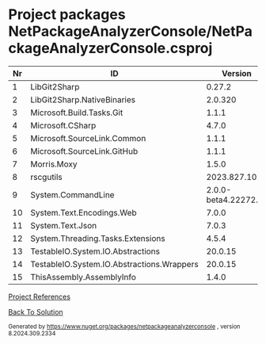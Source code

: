 
# Project packages NetPackageAnalyzerConsole/NetPackageAnalyzerConsole.csproj

|Nr|ID|Version|
| ----------- | ----------- | ----------- |
| 1 | LibGit2Sharp | 0.27.2 |
| 2 | LibGit2Sharp.NativeBinaries | 2.0.320 |
| 3 | Microsoft.Build.Tasks.Git | 1.1.1 |
| 4 | Microsoft.CSharp | 4.7.0 |
| 5 | Microsoft.SourceLink.Common | 1.1.1 |
| 6 | Microsoft.SourceLink.GitHub | 1.1.1 |
| 7 | Morris.Moxy | 1.5.0 |
| 8 | rscgutils | 2023.827.1021 |
| 9 | System.CommandLine | 2.0.0-beta4.22272.1 |
| 10 | System.Text.Encodings.Web | 7.0.0 |
| 11 | System.Text.Json | 7.0.3 |
| 12 | System.Threading.Tasks.Extensions | 4.5.4 |
| 13 | TestableIO.System.IO.Abstractions | 20.0.15 |
| 14 | TestableIO.System.IO.Abstractions.Wrappers | 20.0.15 |
| 15 | ThisAssembly.AssemblyInfo | 1.4.0 |



[Project References](ProjectReferences)


[Back To Solution](../../ProjectRelation)

<small>Generated  by https://www.nuget.org/packages/netpackageanalyzerconsole , version 8.2024.309.2334</small>

